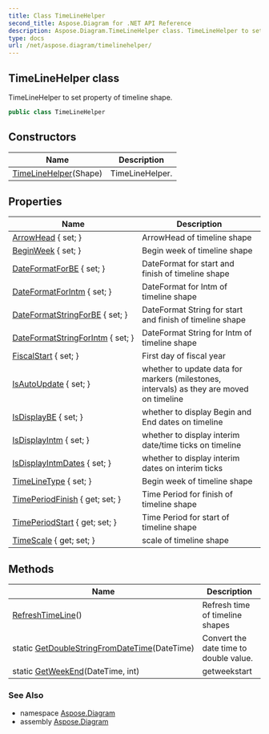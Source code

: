 ```yaml
---
title: Class TimeLineHelper
second_title: Aspose.Diagram for .NET API Reference
description: Aspose.Diagram.TimeLineHelper class. TimeLineHelper to set property of timeline shape
type: docs
url: /net/aspose.diagram/timelinehelper/
---
```

## TimeLineHelper class

TimeLineHelper to set property of timeline shape.

```csharp
public class TimeLineHelper
```

## Constructors

| Name | Description |
| --- | --- |
| [TimeLineHelper](timelinehelper/)(Shape) | TimeLineHelper. |

## Properties

| Name | Description |
| --- | --- |
| [ArrowHead](../../aspose.diagram/timelinehelper/arrowhead/) { set; } | ArrowHead of timeline shape |
| [BeginWeek](../../aspose.diagram/timelinehelper/beginweek/) { set; } | Begin week of timeline shape |
| [DateFormatForBE](../../aspose.diagram/timelinehelper/dateformatforbe/) { set; } | DateFormat for start and finish of timeline shape |
| [DateFormatForIntm](../../aspose.diagram/timelinehelper/dateformatforintm/) { set; } | DateFormat for Intm of timeline shape |
| [DateFormatStringForBE](../../aspose.diagram/timelinehelper/dateformatstringforbe/) { set; } | DateFormat String for start and finish of timeline shape |
| [DateFormatStringForIntm](../../aspose.diagram/timelinehelper/dateformatstringforintm/) { set; } | DateFormat String for Intm of timeline shape |
| [FiscalStart](../../aspose.diagram/timelinehelper/fiscalstart/) { set; } | First day of fiscal year |
| [IsAutoUpdate](../../aspose.diagram/timelinehelper/isautoupdate/) { set; } | whether to update data for markers (milestones, intervals) as they are moved on timeline |
| [IsDisplayBE](../../aspose.diagram/timelinehelper/isdisplaybe/) { set; } | whether to display Begin and End dates on timeline |
| [IsDisplayIntm](../../aspose.diagram/timelinehelper/isdisplayintm/) { set; } | whether to display interim date/time ticks on timeline |
| [IsDisplayIntmDates](../../aspose.diagram/timelinehelper/isdisplayintmdates/) { set; } | whether to display interim dates on interim ticks |
| [TimeLineType](../../aspose.diagram/timelinehelper/timelinetype/) { set; } | Begin week of timeline shape |
| [TimePeriodFinish](../../aspose.diagram/timelinehelper/timeperiodfinish/) { get; set; } | Time Period for finish of timeline shape |
| [TimePeriodStart](../../aspose.diagram/timelinehelper/timeperiodstart/) { get; set; } | Time Period for start of timeline shape |
| [TimeScale](../../aspose.diagram/timelinehelper/timescale/) { get; set; } | scale of timeline shape |

## Methods

| Name | Description |
| --- | --- |
| [RefreshTimeLine](../../aspose.diagram/timelinehelper/refreshtimeline/)() | Refresh time of timeline shapes |
| static [GetDoubleStringFromDateTime](../../aspose.diagram/timelinehelper/getdoublestringfromdatetime/)(DateTime) | Convert the date time to double value. |
| static [GetWeekEnd](../../aspose.diagram/timelinehelper/getweekend/)(DateTime, int) | getweekstart |

### See Also

* namespace [Aspose.Diagram](../../aspose.diagram/)
* assembly [Aspose.Diagram](../../)


